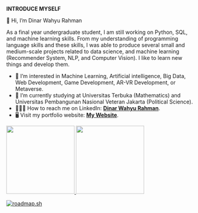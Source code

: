 **INTRODUCE MYSELF**

👋 Hi, I’m Dinar Wahyu Rahman

As a final year undergraduate student, I am still working on Python, SQL, and machine learning skills. From my understanding of programming language skills and these skills, I was able to produce several small and medium-scale projects related to data science, and machine learning (Recommender System, NLP, and Computer Vision). I like to learn new things and develop them.


- 👀 I’m interested in Machine Learning, Artificial intelligence, Big Data, Web Development, Game Development, AR-VR Development, or Metaverse.
- 🌱 I’m currently studying at Universitas Terbuka (Mathematics) and Universitas Pembangunan Nasional Veteran Jakarta (Political Science).
- 👩🏻‍💼 How to reach me on LinkedIn: **[Dinar Wahyu Rahman](https://www.linkedin.com/in/dinar-wahyu-rahman-00a405162/)**.
- 🖥 Visit my portfolio website: **[My Website](https://dinarrahman30.wixsite.com/dinarrahman30)**.

<p align="left">
<a href="https://github.com/dinarrahman30">
  <img height="180em" src="https://github-readme-stats-eight-theta.vercel.app/api?username=dinarrahman30&show_icons=true&theme=algolia&include_all_commits=true&count_private=true"/>
  <img height="180em" src="https://github-readme-stats-eight-theta.vercel.app/api/top-langs/?username=dinarrahman30&layout=compact&langs_count=8&theme=algolia"/>
</a>
</p>

[![roadmap.sh](https://api.roadmap.sh/v1-badge/tall/64748febc4ec366ad5b17386?variant=dark)](https://roadmap.sh)

<!---
dinarrahman30/dinarrahman30 is a ✨ special ✨ repository because its `README.md` (this file) appears on your GitHub profile.
You can click the Preview link to take a look at your changes.
--->
